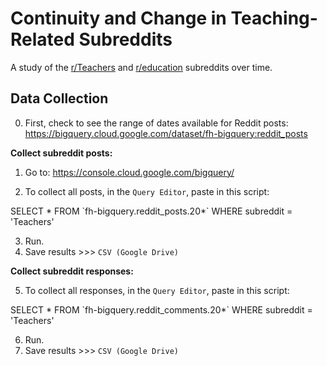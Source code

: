 # Continuity and Change in Teaching-Related Subreddits

A study of the [r/Teachers](https://www.reddit.com/r/Teachers/) and [r/education](https://www.reddit.com/r/education/) subreddits over time.

## Data Collection

0. First, check to see the range of dates available for Reddit posts: https://bigquery.cloud.google.com/dataset/fh-bigquery:reddit_posts

**Collect subreddit posts:**

1. Go to: https://console.cloud.google.com/bigquery/

2. To collect all posts, in the `Query Editor`, paste in this script:

SELECT * FROM \`fh-bigquery.reddit_posts.20*\` WHERE subreddit = 'Teachers'

3.  Run.
4. Save results >>> `CSV (Google Drive)`

**Collect subreddit responses:**

5. To collect all responses, in the `Query Editor`, paste in this script:

SELECT * FROM \`fh-bigquery.reddit_comments.20*\` WHERE subreddit = 'Teachers'

6. Run.
7. Save results >>> `CSV (Google Drive)`
